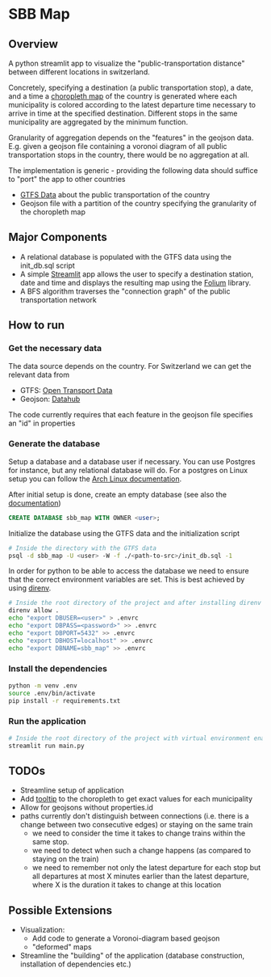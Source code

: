 

# SBB Map

## Overview

A python streamlit app to visualize the "public-transportation distance" between different locations in switzerland.

Concretely, specifying a destination (a public transportation stop), a date, and a time a [choropleth map](https://datavizcatalogue.com/methods/choropleth.html) of the country is generated where each municipality is colored according to the latest departure time necessary to arrive in time at the specified destination.
Different stops in the same municipality are aggregated by the minimum function.

Granularity of aggregation depends on the "features" in the geojson data. E.g. given a geojson file containing a voronoi diagram of all public transportation stops in the country, there would be no aggregation at all.

The implementation is generic - providing the following data should suffice to "port" the app to other countries
- [GTFS Data](https://developers.google.com/transit/gtfs/reference) about the public transportation of the country
- Geojson file with a partition of the country specifying the granularity of the choropleth map


## Major Components

- A relational database is populated with the GTFS data using the init_db.sql script
- A simple [Streamlit](https://streamlit.io/) app allows the user to specify a destination station, date and time and displays the resulting map using the [Folium](https://python-visualization.github.io/folium/latest/) library.
- A BFS algorithm traverses the "connection graph" of the public transportation network



## How to run

### Get the necessary data

The data source depends on the country. For Switzerland we can get the relevant data from
- GTFS: [Open Transport Data](https://opentransportdata.swiss/dataset)
- Geojson: [Datahub](https://datahub.io/cividi/ch-municipalities)

The code currently requires that each feature in the geojson file specifies an "id" in properties

### Generate the database

Setup a database and a database user if necessary. 
You can use Postgres for instance, but any relational database will do. 
For a postgres on Linux setup you can follow the [Arch Linux documentation](https://wiki.archlinux.org/title/PostgreSQL).

After initial setup is done, create an empty database (see also the [documentation](https://www.postgresql.org/docs/current/sql-createdatabase.html))

```sql
CREATE DATABASE sbb_map WITH OWNER <user>;
```

Initialize the database using the GTFS data and the initialization script

```bash
# Inside the directory with the GTFS data
psql -d sbb_map -U <user> -W -f ./<path-to-src>/init_db.sql -1
```

In order for python to be able to access the database we need to ensure that the correct environment variables are set. This is best achieved by using [direnv](https://direnv.net/).

```bash
# Inside the root directory of the project and after installing direnv
direnv allow .
echo "export DBUSER=<user>" > .envrc
echo "export DBPASS=<password>" >> .envrc
echo "export DBPORT=5432" >> .envrc
echo "export DBHOST=localhost" >> .envrc
echo "export DBNAME=sbb_map" >> .envrc
```

### Install the dependencies

```bash
python -m venv .env
source .env/bin/activate
pip install -r requirements.txt
```

### Run the application

```bash
# Inside the root directory of the project with virtual environment enabled
streamlit run main.py
```


## TODOs

- Streamline setup of application
- Add [tooltip](https://stackoverflow.com/questions/70471888/text-as-tooltip-popup-or-labels-in-folium-choropleth-geojson-polygons) to the choropleth to get exact values for each municipality 
- Allow for geojsons without properties.id
- paths currently don't distinguish between connections (i.e. there is a change between two consecutive edges) or staying on the same train 
  - we need to consider the time it takes to change trains within the same stop.
  - we need to detect when such a change happens (as compared to staying on the train)
  - we need to remember not only the latest departure for each stop but all departures at most X minutes earlier than the latest departure, where X is the duration it takes to change at this location
  

## Possible Extensions

- Visualization:
  - Add code to generate a Voronoi-diagram based geojson
  - "deformed" maps
- Streamline the "building" of the application (database construction, installation of dependencies etc.)